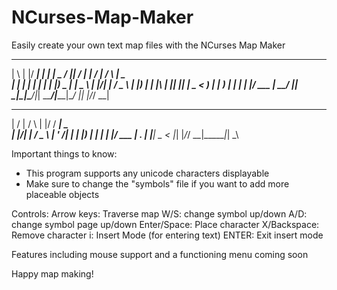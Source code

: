 # NCurses-Map-Maker
Easily create your own text map files with the NCurses Map Maker

  _   _  ____ _   _ ____  ____  _____ ____    __  __    _    ____
 | \ | |/ ___| | | |  _ \/ ___|| ____/ ___|  |  \/  |  / \  |  _ \
 |  \| | |   | | | | |_) \___ \|  _| \___ \  | |\/| | / _ \ | |_) |
 | |\  | |___| |_| |  _ < ___) | |___ ___) | | |  | |/ ___ \|  __/
 |_| \_|\____|\___/|_| \_\____/|_____|____/  |_|  |_/_/   \_\_|

   __  __    _    _  _______ ____
  |  \/  |  / \  | |/ / ____|  _ \
  | |\/| | / _ \ | ' /|  _| | |_) |
  | |  | |/ ___ \| . \| |___|  _ <
  |_|  |_/_/   \_\_|\_\_____|_| \_\

Important things to know:
- This program supports any unicode characters displayable
- Make sure to change the "symbols" file if you want to add more placeable objects

Controls:
Arrow keys: Traverse map
W/S: change symbol up/down
A/D: change symbol page up/down
Enter/Space: Place character
X/Backspace: Remove character
i: Insert Mode (for entering text)
ENTER: Exit insert mode

Features including mouse support and a functioning menu coming soon

Happy map making!
